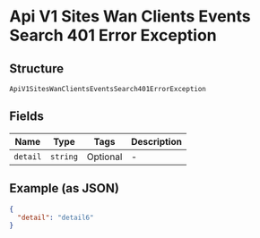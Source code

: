 
# Api V1 Sites Wan Clients Events Search 401 Error Exception

## Structure

`ApiV1SitesWanClientsEventsSearch401ErrorException`

## Fields

| Name | Type | Tags | Description |
|  --- | --- | --- | --- |
| `detail` | `string` | Optional | - |

## Example (as JSON)

```json
{
  "detail": "detail6"
}
```

